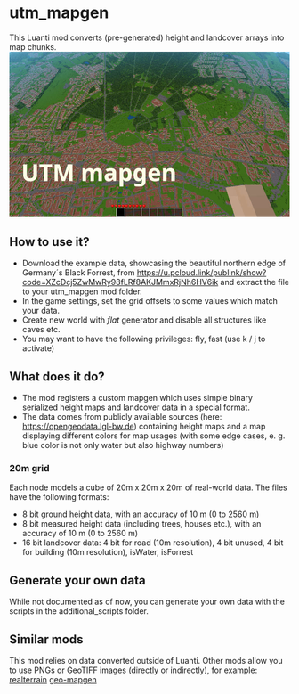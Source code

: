 # utm_mapgen
This Luanti mod converts (pre-generated) height and landcover arrays into map chunks.
![UTM mapgen](/utm_mapgen_main.jpg?raw=true "The city of Karlsruhe imported into Luanti")

## How to use it?
- Download the example data, showcasing the beautiful northern edge of Germany´s Black Forrest, from https://u.pcloud.link/publink/show?code=XZcDcj5ZwMwRy98fLRf8AKJMmxRjNh6HV6ik and extract the file to your utm_mapgen mod folder.
- In the game settings, set the grid offsets to some values which match your data.
- Create new world with *flat* generator and disable all structures like caves etc.
- You may want to have the following privileges: fly, fast (use k / j to activate)

## What does it do?
- The mod registers a custom mapgen which uses simple binary serialized height maps and landcover data in a special format.
- The data comes from publicly available sources (here: https://opengeodata.lgl-bw.de) containing height maps and a map displaying different colors for map usages (with some edge cases, e. g. blue color is not only water but also highway numbers)
### 20m grid
Each node models a cube of 20m x 20m x 20m of real-world data. The files have the following formats:
  - 8 bit ground height data, with an accuracy of 10 m (0 to 2560 m)
  - 8 bit measured height data (including trees, houses etc.), with an accuracy of 10 m (0 to 2560 m)
  - 16 bit landcover data: 4 bit for road (10m resolution), 4 bit unused, 4 bit for building (10m resolution), isWater, isForrest

## Generate your own data
While not documented as of now, you can generate your own data with the scripts in the additional_scripts folder.

## Similar mods
This mod relies on data converted outside of Luanti. Other mods allow you to use PNGs or GeoTIFF images (directly or indirectly), for example:
[realterrain](https://forum.luanti.org/viewtopic.php?t=12666)
[geo-mapgen](https://github.com/gaelysam/geo-mapgen)
